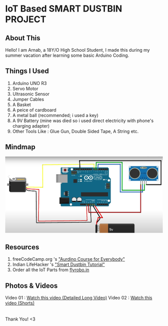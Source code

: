 # IoT Based SMART DUSTBIN PROJECT
## About This
Hello! I am Arnab, a 18Y/O High School Student, I made this during my summer vacation after learning some basic Arduino Coding. 

## Things I Used 
<ol>
    <li> Arduino UNO R3
    <li> Servo Motor
    <li> Ultrasonic Sensor 
    <li> Jumper Cables 
    <li> A Basket
    <li> A peice of cardboard 
    <li> A metal ball (recommended; i used a key) 
    <li> A 9V Battery (mine was died so i used direct electricity with phone's charging adapter) 
    <li> Other Tools Like : Glue Gun, Double Sided Tape, A String etc. 
</ol>

## Mindmap
<img src="mindmap.png">

## Resources 
<ol>
    <li>freeCodeCamp.org 's <a href="https://youtu.be/DPqiIzK97K0?si=i-kSIttu3asl6Dkf"> "Aurdino Course for Everybody"</a>
    <li>Indian LifeHacker 's <a href="https://youtu.be/9yrP1CZN3Ds?si=6mP6GmVWudiCevCD"> "Smart Dustbin Tutorial"</a>
    <li>Order all the IoT Parts from <a href="https://www.flyrobo.in/?srsltid=AfmBOoqH5mlvPRNkApC_xZbEOhbSFT6sPlx6xUgf-8e0zz4_WrBJZzga">flyrobo.in</a>
</ol>

## Photos & Videos
Video 01 : <a href="https://youtu.be/jHgLbJLmG4Q?si=2rQSlTZ51nq693iY">Watch this video (Detailed Long Video)</a>
Video 02 : <a href="https://www.youtube.com/shorts/HG8RYeyrxys">Watch this video (Shorts)</a>
<br><br><br>
Thank You! <3
